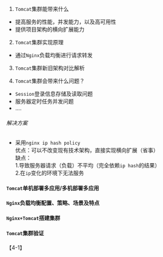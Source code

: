 1. `Tomcat`集群能带来什么

+ 提高服务的性能，并发能力，以及高可用性  
+ 提供项目架构的横向扩展能力  

2. `Tomcat`集群实现原理

+ 通过`Nginx`负载均衡进行请求转发   

3. `Tomcat`集群新旧架构对比解析

4. `Tomcat`集群会带来什么问题？

+ `Session`登录信息存储及读取问题  
+ 服务器定时任务并发问题  
+ ....  

###### 解决方案

+ 采用`nginx ip hash policy `   
 优点：可以不改变现有技术架构，直接实现横向扩展（省事）   
 缺点：  
 1.导致服务器请求（负载）不平均（完全依赖`ip hash`的结果）  
 2.在`ip`变化的环境下无法服务  


#### `Tomcat`单机部署多应用/多机部署多应用

#### `Nginx`负载均衡配置、策略、场景及特点

#### `Nginx+Tomcat`搭建集群

#### `Tomcat`集群验证

【4-1】

